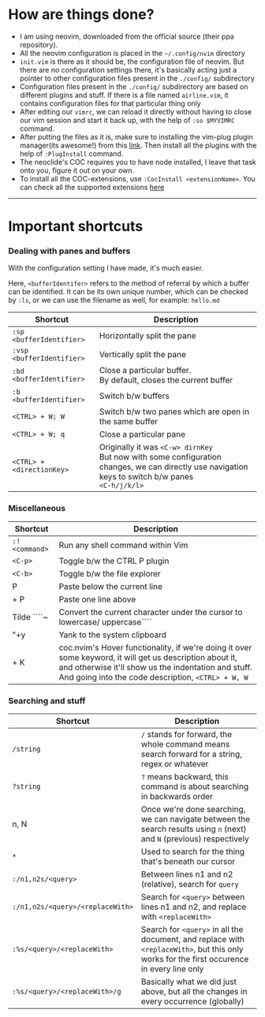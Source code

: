 # How are things done?

- I am using neovim, downloaded from the official source (their ppa repository).
- All the neovim configuration is placed in the `~/.config/nvim` directory
- `init.vim` is there as it should be, the configuration file of neovim. But there are no configuration settings there, it's basically acting just a pointer to other configuration files present in the `./config/` subdirectory
- Configuration files present in the `./config/` subdirectory are based on different plugins and stuff. If there is a file named `airline.vim`, it contains configuration files for that particular thing only
- After editing our `vimrc`, we can reload it directly without having to close our vim session and start it back up, with the help of `:so $MYVIMRC` command.
- After putting the files as it is, make sure to installing the vim-plug plugin manager(its awesome!) from this [link](https://github.com/junegunn/vim-plug). Then install all the plugins with the help of `:PlugInstall` command.
- The neoclide's COC requires you to have node installed, I leave that task onto you, figure it out on your own.
- To install all the COC-extensions, use `:CocInstall <extensionName>`. You can check all the supported extensions [here](https://github.com/neoclide/coc.nvim/wiki/Using-coc-extensions#implemented-coc-extensions)


---

# Important shortcuts

### Dealing with panes and buffers
With the configuration setting I have made, it's much easier.

Here, `<bufferIdentifer>` refers to the method of referral by which a buffer can be identified. It can be its own unique number, which can be checked by `:ls`, or we can use the filename as well, for example: `hello.md`

Shortcut | Description
-|-
`:sp <bufferIdentifier>` | Horizontally split the pane
`:vsp <bufferIdentifier>` | Vertically split the pane
`:bd <bufferIdentifier>` | Close a particular buffer.<br>By default, closes the current buffer
`:b <bufferIdentifier>` | Switch b/w buffers
`<CTRL> + W; W` | Switch b/w two panes which are open in the same buffer
`<CTRL> + W; q` | Close a particular pane
`<CTRL> + <directionKey>` | Originally it was `<C-w> dirnKey`<br>But now with some configuration changes, we can directly use navigation keys to switch b/w panes<br>`<C-h/j/k/l>`

### Miscellaneous

Shortcut | Description
-|-
`:! <command>` | Run any shell command within Vim
`<C-p>` | Toggle b/w the CTRL P plugin
`<C-b>` | Toggle b/w the file explorer
P | Paste below the current line
<SHIFT> + P | Paste one line above
Tilde ````~ | Convert the current character under the cursor to lowercase/ uppercase````
"+y | Yank to the system clipboard
<SHIFT> + K | coc.nvim's Hover functionality, if we're doing it over some keyword, it will get us description about it, and otherwise it'll show us the indentation and stuff. And going into the code description, `<CTRL> + W, W`


### Searching and stuff
Shortcut | Description
-|-
`/string` | `/` stands for forward, the whole command means search forward for a string, regex or whatever
`?string` | `?` means backward, this command is about searching in backwards order
n, N | Once we're done searching, we can navigate between the search results using `n` (next) and `N` (previous) respectively
`*` | Used to search for the thing that's beneath our cursor
`:/n1,n2s/<query>` | Between lines n1 and n2 (relative), search for `query`
`:/n1,n2s/<query>/<replaceWith>` | Search for `<query>` between lines n1 and n2, and replace with `<replaceWith>`
`:%s/<query>/<replaceWith>` | Search for `<query>` in all the document, and replace with `<replaceWith>`, but this only works for the first occurence in every line only
`:%s/<query>/<replaceWith>/g` | Basically what we did just above, but all the changes in every occurrence (globally)
